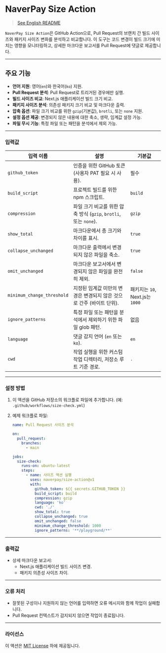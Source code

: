 # NaverPay Size Action

> [See English README](./README.md)

`NaverPay Size Action`은 GitHub Action으로, Pull Request의 브랜치 간 빌드 사이즈와 패키지 사이즈 변화를 분석하고 비교합니다. 이 도구는 코드 변경이 빌드 크기에 미치는 영향을 모니터링하고, 상세한 마크다운 보고서를 Pull Request에 댓글로 제공합니다.

---

## 주요 기능

- **언어 지원**: 영어(`en`)와 한국어(`ko`) 지원.
- **Pull Request 분석**: Pull Request로 트리거된 경우에만 실행.
- **빌드 사이즈 비교**: Next.js 애플리케이션 빌드 크기 비교.
- **패키지 사이즈 분석**: 의존성 패키지 크기 비교 및 마크다운 출력.
- **압축 옵션**: 파일 크기 비교를 위한 `gzip`(기본값), `brotli`, 또는 `none` 지원.
- **설정 옵션 제공**: 변경되지 않은 내용에 대한 축소, 생략, 임계값 설정 가능.
- **파일 무시 기능**: 특정 파일 또는 패턴을 분석에서 제외 가능.

---

### 입력값

| 입력 이름               | 설명                                                                      | 기본값         |
|-------------------------|--------------------------------------------------------------------------|----------------|
| `github_token`          | 인증을 위한 GitHub 토큰 (사용자 PAT 필요 시 사용).                        | 필수           |
| `build_script`          | 프로젝트 빌드를 위한 npm 스크립트.                                       | `build`        |
| `compression`           | 파일 크기 비교를 위한 압축 방식 (`gzip`, `brotli`, 또는 `none`).          | `gzip`         |
| `show_total`            | 마크다운에서 총 크기와 차이를 표시.                                      | `true`         |
| `collapse_unchanged`    | 마크다운 출력에서 변경되지 않은 파일을 축소.                              | `true`         |
| `omit_unchanged`        | 마크다운 보고서에서 변경되지 않은 파일을 완전히 제외.                    | `false`        |
| `minimum_change_threshold` | 지정된 임계값 미만의 변경은 변경되지 않은 것으로 간주 (바이트 단위).  | 패키지는 `10`, Next.js는 `1000` |
| `ignore_patterns`       | 특정 파일 또는 패턴을 분석에서 제외하기 위한 파일 glob 패턴.              | 없음           |
| `language`              | 댓글 감지 언어 (`en` 또는 `ko`).                                         | `en`           |
| `cwd`                   | 작업 실행을 위한 커스텀 작업 디렉터리, 저장소 루트 기준 경로.             | `.`            |

---

### 설정 방법

1. 이 액션을 GitHub 저장소의 워크플로 파일에 추가합니다. (예: `.github/workflows/size-check.yml`)

2. 예제 워크플로 파일:

   ```yaml
   name: Pull Request 사이즈 분석

   on:
     pull_request:
       branches:
         - main

   jobs:
     size-check:
       runs-on: ubuntu-latest
       steps:
         - name: 사이즈 액션 실행
           uses: naverpay/size-action@v1
           with:
             github_token: ${{ secrets.GITHUB_TOKEN }}
             build_script: build
             compression: gzip
             language: 'ko'
             cwd: './'
             show_total: true
             collapse_unchanged: true
             omit_unchanged: false
             minimum_change_threshold: 1000
             ignore_patterns: '**/playground/**'
   ```

---

### 출력값

- 상세 마크다운 보고서:
  - Next.js 애플리케이션 빌드 사이즈 변경.
  - 패키지 의존성 사이즈 차이.

---

### 오류 처리

- 잘못된 구성이나 지원하지 않는 언어를 입력하면 오류 메시지와 함께 작업이 실패합니다.
- Pull Request 컨텍스트가 감지되지 않으면 작업이 종료됩니다.

---

### 라이선스

이 액션은 [MIT License](./LICENSE) 하에 제공됩니다.
